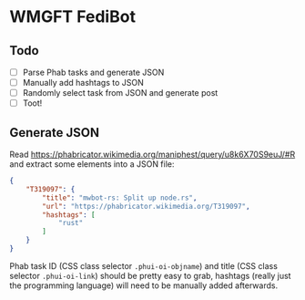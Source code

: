 # WMGFT FediBot

## Todo
- [ ] Parse Phab tasks and generate JSON
- [ ] Manually add hashtags to JSON
- [ ] Randomly select task from JSON and generate post
- [ ] Toot!

## Generate JSON
Read https://phabricator.wikimedia.org/maniphest/query/u8k6X70S9euJ/#R and extract some elements into a JSON file:

```json
{
	"T319097": {
		"title": "mwbot-rs: Split up node.rs",
		"url": "https://phabricator.wikimedia.org/T319097",
		"hashtags": [
			"rust"
		]
	}
}
```
Phab task ID (CSS class selector `.phui-oi-objname`) and title (CSS class selector `.phui-oi-link`) should be pretty easy to grab, hashtags (really just the programming language) will need to be manually added afterwards.

